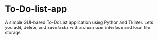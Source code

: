 # To-Do-list-app
A simple GUI-based To-Do List application using Python and Tkinter. Lets you add, delete, and save tasks with a clean user interface and local file storage.
